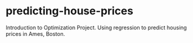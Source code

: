 # predicting-house-prices
Introduction to Optimization Project. Using regression to predict housing prices in Ames, Boston.
